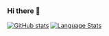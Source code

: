 ### Hi there 👋

[![GitHub stats](https://github-readme-stats.vercel.app/api?username=YiyangZhou&count_private=true&theme=vue&show_icons=true)]()
[![Language Stats](https://github-readme-stats.vercel.app/api/top-langs/?username=YiyangZhou&langs_count=8&theme=vue&layout=compact)]()
<!--
**bluestyle97/bluestyle97** is a ✨ _special_ ✨ repository because its `README.md` (this file) appears on your GitHub profile.

Here are some ideas to get you started:

- 🔭 I’m currently working on ...
- 🌱 I’m currently learning ...
- 👯 I’m looking to collaborate on ...
- 🤔 I’m looking for help with ...
- 💬 Ask me about ...
- 📫 How to reach me: ...
- 😄 Pronouns: ...
- ⚡ Fun fact: ...
-->
